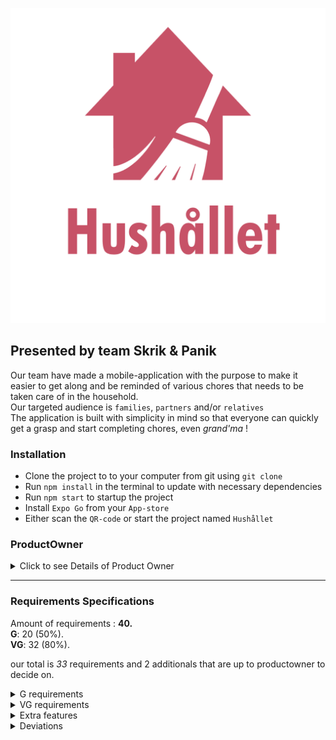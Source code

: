 <p align="center">
  <img src="assets/images/Logo.png" />
</p>

## Presented by team Skrik & Panik

Our team have made a mobile-application with the purpose to make it easier to get along and be reminded of various chores that needs to be taken care of in the household. <br> Our targeted audience is `families`, `partners` and/or `relatives` <br> The application is built with simplicity in mind so that everyone can quickly get a grasp and start completing chores, even _grand'ma_ !

### Installation

- Clone the project to to your computer from git using `git clone`
- Run `npm install` in the terminal to update with necessary dependencies
- Run `npm start` to startup the project
- Install `Expo Go` from your `App-store`
- Either scan the `QR-code` or start the project named `Hushållet`

### ProductOwner

<details>
    <summary>Click to see Details of Product Owner</summary>
    <p align="center">
  <img src="https://media.discordapp.net/attachments/776094515315998722/905825265660362832/unknown.png" />
</p>
</details>

---

### Requirements Specifications

Amount of requirements : **40.** <br>
**G**: 20 (50%). <br>
**VG**: 32 (80%).<br>

our total is _33_ requirements and 2 additionals that are up to productowner to decide on.

<details>
    <summary>G requirements</summary>
    <b>Overall-krav</b> <br>
    1. &#9745; En logga, splashscreen och appikon ska designas och användas. * <br>
    2. &#9745; Applikationen ska byggas med RN, Expo & TS. * <br>
    3. &#9745; Designen av appen ska utgå ifrån befintliga skisser * <br>
    <b>Hushåll</b> <br>
    4. &#9745; Ett hushåll ska ha ett namn och en genererad (enkel) kod ,namnet ska gå att ändra. * <br>
    <b>Konto</b> <br>
    5. &#9745; En användare ska kunna logga in sig. * <br>
    6. &#9745; En användare ska kunna skapa ett nytt hushåll. * <br>
    7. &#9745; En användare ska kunna gå med i ett hushåll genom att ange hushållets kod. * <br>
    <b>Profil</b> <br>
    8. &#9745; En användare ska kunna ange sitt namn. * <br>
    9. &#9745; En användare ska kunna välja en avatar (emoji-djur + färg) från en fördefinierad lista. * <br>
    10. &#9745; Valda avatarer ska inte kunna väljas av andra användare i hushållet. * <br>
    11. &#9745; Avataren ska användas i appen för att visa vad användaren har gjort. * <br>
    <b>Sysslor</b> <br>
    12. &#9745; En ägare ska kunna lägga till sysslor att göra i hemmet. *<br>
    13. &#9745; En syssla ska ha ett namn, en beskrivning, hur ofta den görs (dagar), och en vikt*<br>
    14. &#9745; En ägare ska kunna redigera en syssla. *<br>
    15. &#9745; En ägare ska kunna ta bort en syssla. *<br>
    <b>Dagsvyn</b> <br>
    16. &#9745; Alla sysslor ska listas i en dagsvy och ge en översikt kring vad som behöver göras. * <br>
    17. &#9745; Vem/vilka som har gjort sysslan visas, hur många dagar sedan sysslan gjordes /försenad.*<br>
    18. &#9745; beskrivningen av sysslan visas och det ska även kunna markeras med ett tryck *<br>
    <b>Statistik</b> <br>
    19. &#9745; En användare ska kunna se fördelningen mellan användarna i sitt hushåll. *<br>
    20. &#9745; Varje statistikvy ska visa den totala fördelningen samt fördelning av varje enskild syssla*<br>
    21. &#9745; Det ska finnas en statistikvy över ”nuvarande vecka”. * <br>
</details>
<details>
    <summary>VG requirements</summary>
    <b>Overall</b> <br>
    1. &#9745; All information ska kommuniceras till och från en server. <br>
    <b>Hushåll</b> <br>
    2. &#9745; Alla användare i ett hushåll ska kunna se vilka som tillhör ett hushåll<br>
    3. &#9745; En ägare av ett hushåll ska kunna se förfrågningar om att gå med i hushållet.<br>
    4. &#9745; En ägare ska kunna acceptera eller neka förfrågningar. <br>
    5. &#9745; En ägare ska kunna göra andra till ägare<br>
    6. &#9745; En ägare ska kunna pausa en användare och då tas det inte med i statistiken<br>
    <b>Profil</b> <br>
    7. &#9745; Om en användare tillhör två eller fler hushåll ska denne kunna välja att byta <br>
    <b>Sysslor</b> <br>
    8. &#9745; När en syssla tas bort ska användaren få en varning om att all statistik tas bort <br>
    <b>Konto</b> <br>
    9. &#9745; en ägare av hushållet först godkänna en ny användare. <br>
    10. &#9745; En användare ska kunna lämna ett hushåll<br>
    <b> Statestik </b> <br>
    11. &#9745; Det ska finnas en statistikvy över ”förra vecka”.<br>
    12. &#9745; Det ska finnas en statistikvy över ”förra månaden”. <br>
</details>
<details>
    <summary>Extra features</summary>
    <b>Upp till produktägare att avgöra</b> <br>
    1. &#9745; Onboarding slide efter ny användare registreras<br>
    2. &#9745; Statistik vy för denna månaden<br>
</details>
<details>
<summary>Deviations</summary>
<p align="center">
  <img src="https://media.discordapp.net/attachments/776094515315998722/905843055578447882/unknown.png" />
</p>
<p align="center">
  <img src="https://media.discordapp.net/attachments/776094515315998722/905843372562989206/unknown.png" />
</p>
We dicided to move the edit button from the daily chore view to a modal instead. Shown in the pictures. <br>
</details>

